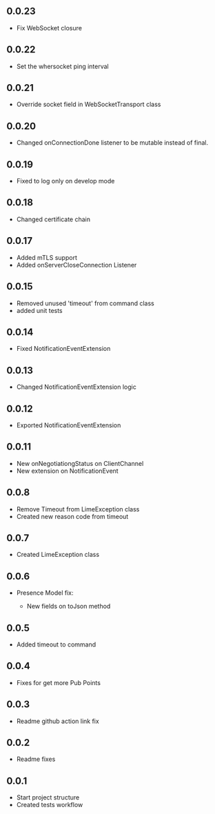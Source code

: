 ## 0.0.23

* Fix WebSocket closure

## 0.0.22

* Set the whersocket ping interval 

## 0.0.21

* Override socket field in WebSocketTransport class

## 0.0.20

* Changed onConnectionDone listener to be mutable instead of final.

## 0.0.19

* Fixed to log only on develop mode

## 0.0.18

* Changed certificate chain

## 0.0.17

* Added mTLS support
* Added onServerCloseConnection Listener

## 0.0.15

* Removed unused 'timeout' from command class
* added unit tests

## 0.0.14

* Fixed NotificationEventExtension

## 0.0.13

* Changed NotificationEventExtension logic

## 0.0.12

* Exported NotificationEventExtension

## 0.0.11

* New onNegotiationgStatus on ClientChannel
* New extension on NotificationEvent
## 0.0.8

* Remove Timeout from LimeException class
* Created new reason code from timeout
## 0.0.7

* Created LimeException class

## 0.0.6

* Presence Model fix:

  - New fields on toJson method

## 0.0.5

* Added timeout to command

## 0.0.4

* Fixes for get more Pub Points

## 0.0.3

* Readme github action link fix

## 0.0.2

* Readme fixes

## 0.0.1

* Start project structure
* Created tests workflow